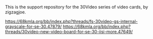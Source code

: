 This is the support repository for the 30Video series of video cards, by zigzagjoe.

https://68kmla.org/bb/index.php?threads/fs-30video-gs-internal-grayscale-for-se-30.47879/
https://68kmla.org/bb/index.php?threads/30video-new-video-board-for-se-30-iisi-more.47649/